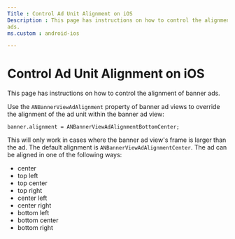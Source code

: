 ```yaml
---
Title : Control Ad Unit Alignment on iOS
Description : This page has instructions on how to control the alignment of banner
ads.
ms.custom : android-ios

---
```



# Control Ad Unit Alignment on iOS



This page has instructions on how to control the alignment of banner
ads.

Use the `ANBannerViewAdAlignment` property of banner ad views to
override the alignment of the ad unit within the banner ad view:

``` pre
banner.alignment = ANBannerViewAdAlignmentBottomCenter;
```

This will only work in cases where the banner ad view's frame is larger
than the ad. The default alignment is `ANBannerViewAdAlignmentCenter`.
The ad can be aligned in one of the following ways:

- center
- top left
- top center
- top right
- center left
- center right
- bottom left
- bottom center
- bottom right




